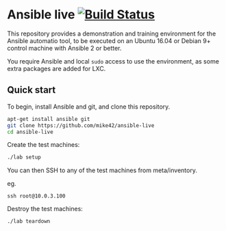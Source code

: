 # Ansible live [![Build Status](https://travis-ci.org/mike42/ansible-live.svg?branch=master)](https://travis-ci.org/mike42/ansible-live)

This repository provides a demonstration and training environment for the Ansible
automatio tool, to be executed on an Ubuntu 16.04 or Debian 9+ control machine
with Ansible 2 or better.

You require Ansible and local `sudo` access to use the environment, as some extra
packages are added for LXC.

## Quick start

To begin, install Ansible and git, and clone this repository.

```bash
apt-get install ansible git
git clone https://github.com/mike42/ansible-live
cd ansible-live
```

Create the test machines:

```bash
./lab setup
```

You can then SSH to any of the test machines from meta/inventory.

eg.

```
ssh root@10.0.3.100
```

Destroy the test machines:

```bash
./lab teardown
```
